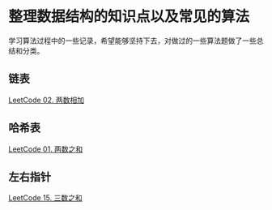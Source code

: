 # 整理数据结构的知识点以及常见的算法
学习算法过程中的一些记录，希望能够坚持下去，对做过的一些算法题做了一些总结和分类。

## 链表
<a href="算法/LeetCode 02. 两数相加.md">LeetCode 02. 两数相加<a>


## 哈希表
<a href="算法/LeetCode 1. 两数之和.md">LeetCode 01. 两数之和<a>
## 左右指针

<a href="算法/LeetCode 15. 三数之和.md">LeetCode 15. 三数之和<a>
